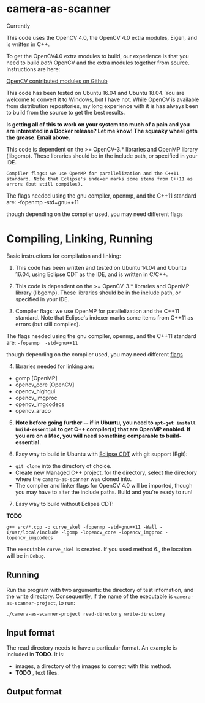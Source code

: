 # camera-as-scanner


Currently

This code uses the OpenCV 4.0, the OpenCV 4.0 extra modules, Eigen, and is written in C++.  

To get the OpenCV4.0 extra modules to build, our experience is that you need to build *both* OpenCV and the extra modules together from source.  Instructions are here:

[OpenCV contributed modules on Github](https://github.com/opencv/opencv_contrib)

This code has been tested on Ubuntu 16.04 and Ubuntu 18.04.  You are welcome to convert it to Windows, but I have not.  While OpenCV is available from distribution repositories, my long experience with it is has always been to build from the source to get the best results.

**Is getting all of this to work on your system too much of a pain and you are interested in a Docker release?  Let me know!  The squeaky wheel gets the grease.  Email above.**

 This code is dependent on the >= OpenCV-3.* libraries and OpenMP library (libgomp). These libraries should be in the include path, or specified in your IDE.

    Compiler flags: we use OpenMP for parallelization and the C++11 standard. Note that Eclipse's indexer marks some items from C++11 as errors (but still compiles).

The flags needed using the gnu compiler, openmp, and the C++11 standard are: -fopenmp -std=gnu++11

though depending on the compiler used, you may need different flags

   
    
# Compiling, Linking, Running
Basic instructions for compilation and linking:

1. This code has been written and tested on Ubuntu 14.04 and Ubuntu 16.04, using Eclipse CDT as the IDE, and is written in C/C++.  


2. This code is dependent on the >= OpenCV-3.* libraries and OpenMP library (libgomp).  These libraries should be in the include path, or specified in your IDE.


3. Compiler flags: we use OpenMP for parallelization and the C++11 standard.  Note that Eclipse's indexer marks some items from C++11 as errors (but still compiles).  

The flags needed using the gnu compiler, openmp, and the C++11 standard are: `-fopenmp  -std=gnu++11`

though depending on the compiler used, you may need different [flags](https://www.dartmouth.edu/~rc/classes/intro_openmp/compile_run.html)
	
4. 	libraries needed for linking are:
- gomp   [OpenMP]
- opencv_core [OpenCV]
- opencv_highgui
- opencv_imgproc
- opencv_imgcodecs
- opencv_aruco

5. **Note before going further -- if in Ubuntu, you need to `apt-get install build-essential` to get C++ compiler(s) that are OpenMP enabled.  If you are on a Mac, you will need something comparable to build-essential.**
	
6. Easy way to build in Ubuntu with [Eclipse CDT](https://www.eclipse.org/cdt/) with git support (Egit): 
- `git clone` into the directory of choice.  
- Create new Managed C++ project, for the directory, select the directory where the `camera-as-scanner` was cloned into.
- The compiler and linker flags for OpenCV 4.0 will be imported, though you may have to alter the include paths.  Build and you're ready to run!

7. Easy way to build without Eclipse CDT:

**TODO**

```
g++ src/*.cpp -o curve_skel -fopenmp -std=gnu++11 -Wall -I/usr/local/include -lgomp -lopencv_core -lopencv_imgproc -lopencv_imgcodecs
```

The executable `curve_skel` is created.  If you used method 6., the location will be in `Debug`.

## Running

Run the program with two arguments: the directory of test infomation, and the write directory.  Consequently, if the name of the executable is `camera-as-scanner-project`, to run:

```
./camera-as-scanner-project read-directory write-directory
```

## Input format

The read directory needs to have a particular format.  An example is included in **TODO**.  It is:
- images, a directory of the images to correct with this method.
- **TODO** , text files.

## Output format